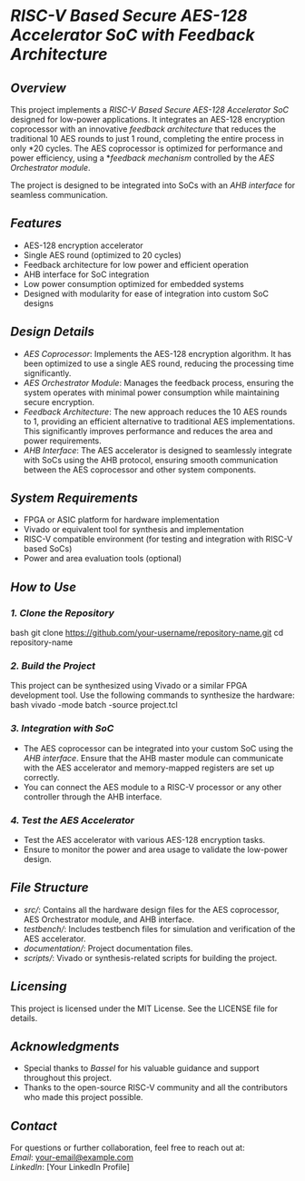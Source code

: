 # *RISC-V Based Secure AES-128 Accelerator SoC with Feedback Architecture*

## *Overview*

This project implements a *RISC-V Based Secure AES-128 Accelerator SoC* designed for low-power applications. It integrates an AES-128 encryption coprocessor with an innovative *feedback architecture* that reduces the traditional 10 AES rounds to just 1 round, completing the entire process in only *20 cycles. The AES coprocessor is optimized for performance and power efficiency, using a **feedback mechanism* controlled by the *AES Orchestrator module*.

The project is designed to be integrated into SoCs with an *AHB interface* for seamless communication.

## *Features*
- AES-128 encryption accelerator
- Single AES round (optimized to 20 cycles)
- Feedback architecture for low power and efficient operation
- AHB interface for SoC integration
- Low power consumption optimized for embedded systems
- Designed with modularity for ease of integration into custom SoC designs

## *Design Details*
- *AES Coprocessor*: Implements the AES-128 encryption algorithm. It has been optimized to use a single AES round, reducing the processing time significantly.
- *AES Orchestrator Module*: Manages the feedback process, ensuring the system operates with minimal power consumption while maintaining secure encryption.
- *Feedback Architecture*: The new approach reduces the 10 AES rounds to 1, providing an efficient alternative to traditional AES implementations. This significantly improves performance and reduces the area and power requirements.
- *AHB Interface*: The AES accelerator is designed to seamlessly integrate with SoCs using the AHB protocol, ensuring smooth communication between the AES coprocessor and other system components.

## *System Requirements*
- FPGA or ASIC platform for hardware implementation
- Vivado or equivalent tool for synthesis and implementation
- RISC-V compatible environment (for testing and integration with RISC-V based SoCs)
- Power and area evaluation tools (optional)

## *How to Use*

### *1. Clone the Repository*
bash
git clone https://github.com/your-username/repository-name.git
cd repository-name


### *2. Build the Project*
This project can be synthesized using Vivado or a similar FPGA development tool. Use the following commands to synthesize the hardware:
bash
vivado -mode batch -source project.tcl


### *3. Integration with SoC*
- The AES coprocessor can be integrated into your custom SoC using the *AHB interface*. Ensure that the AHB master module can communicate with the AES accelerator and memory-mapped registers are set up correctly.
- You can connect the AES module to a RISC-V processor or any other controller through the AHB interface.

### *4. Test the AES Accelerator*
- Test the AES accelerator with various AES-128 encryption tasks.
- Ensure to monitor the power and area usage to validate the low-power design.

## *File Structure*
- *src/*: Contains all the hardware design files for the AES coprocessor, AES Orchestrator module, and AHB interface.
- *testbench/*: Includes testbench files for simulation and verification of the AES accelerator.
- *documentation/*: Project documentation files.
- *scripts/*: Vivado or synthesis-related scripts for building the project.

## *Licensing*

This project is licensed under the MIT License. See the LICENSE file for details.

## *Acknowledgments*

- Special thanks to *Bassel* for his valuable guidance and support throughout this project.
- Thanks to the open-source RISC-V community and all the contributors who made this project possible.

## *Contact*

For questions or further collaboration, feel free to reach out at:  
*Email*: your-email@example.com  
*LinkedIn*: [Your LinkedIn Profile]
